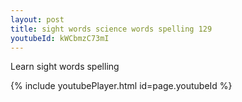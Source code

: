 ```yaml
---
layout: post
title: sight words science words spelling 129
youtubeId: kWCbmzC73mI
---
```

 
 
Learn sight words spelling
 
 
 
 
{% include youtubePlayer.html id=page.youtubeId %}
 
 
